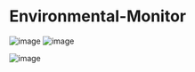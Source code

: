 # Environmental-Monitor
![image](https://github.com/laurentiumuresan/Environmental-Monitor/assets/129884869/bc0f2885-0618-4c25-9bb3-99421b6df69e)
![image](https://github.com/laurentiumuresan/Environmental-Monitor/assets/129884869/02283a0f-1288-4357-91cf-51a31eb9728a)

![image](https://github.com/laurentiumuresan/Environmental-Monitor/assets/129884869/125c5f57-f2b2-4d01-8f38-929ca01d0a39)
